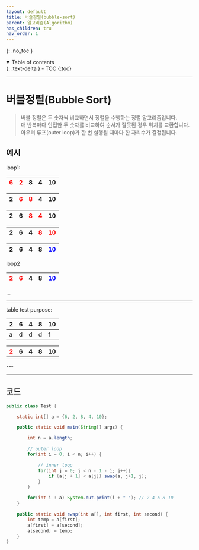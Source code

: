 ```yaml
---
layout: default
title: 버즐정렬(bubble-sort)
parent: 알고리즘(Algorithm)
has_children: tru
nav_order: 1
---
```

{: .no_toc }
<details open markdown="block">
  <summary>
    Table of contents
  </summary>
  {: .text-delta }
- TOC
{:toc}
</details>

---

# 버블정렬(Bubble Sort)

> 버블 정렬은 두 숫자씩 비교하면서 정렬을 수행하는 정렬 알고리즘입니다.  
매 반복마다 인접한 두 숫자를 비교하여 순서가 잘못된 경우 위치를 교환합니다.  
아우터 루프(outer loop)가 한 번 실행될 때마다 한 자리수가 결정됩니다.

## 예시
loop1:

| <span style="color:red"> 6 </span> | <span style="color:red"> 2 </span>  | 8 | 4 | 10 |  
|:-----------------------------------|:------------------------------------|:--|:--|:---|

| 2 | <span style="color:red"> 6 </span>  | <span style="color:red"> 8 </span> | 4 | 10 |  
|:--|:------------------------------------|:-----------------------------------|:--|:---|

| 2 | 6 | <span style="color:red"> 8 </span> | <span style="color:red"> 4 </span> | 10 |  
|:--|:--|:-----------------------------------|:-----------------------------------|:---|

| 2 | 6 | 4 | <span style="color:red"> 8 </span> | <span style="color:red"> 10 </span> |  
|:--|:--|:--|:-----------------------------------|:------------------------------------|

| 2 | 6 | 4 | 8  | <span style="color:blue"> 10 </span> |  
|:--|:--|:--|:---|:-------------------------------------|

loop2

| <span style="color:red"> 2 </span> | <span style="color:red"> 6 </span> | 4 | 8  | <span style="color:blue"> 10 </span> |  
|:-----------------------------------|:-----------------------------------|:--|:---|:-------------------------------------|

...

---
table test purpose:

| 2 | 6 | 4 | 8  | 10 |
|:--|:--|:--|:---|:---|
| a | d | d | d  | f  |


<table>
  <tr>
    <th><span style="color:red;">2</span></th>
    <th>6</th>
    <th>4</th>
    <th>8</th>
    <th>10</th>
  </tr>
</table>
---

---

## 코드
```java
public class Test {

    static int[] a = {6, 2, 8, 4, 10};

    public static void main(String[] args) {

        int n = a.length;

        // outer loop
        for(int i = 0; i < n; i++) {

            // inner loop
            for(int j = 0; j < n - 1 - i; j++){
                if (a[j + 1] < a[j]) swap(a, j+1, j);
            }
        }

        for(int i : a) System.out.print(i + " "); // 2 4 6 8 10
    }

    public static void swap(int a[], int first, int second) {
        int temp = a[first];
        a[first] = a[second];
        a[second] = temp;
    }
}

```
